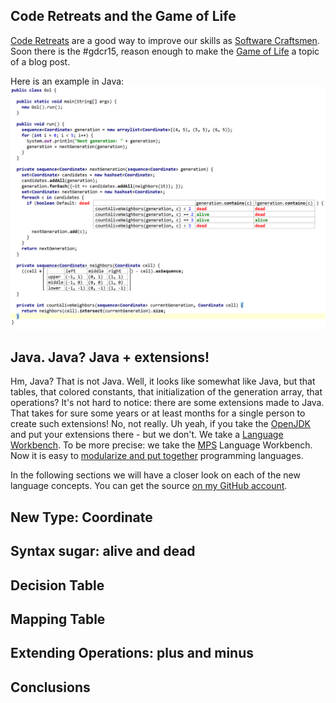 

## Code Retreats and the Game of Life
[Code Retreats](http://coderetreat.org/) are a good way to improve our skills as
[Software Craftsmen](http://manifesto.softwarecraftsmanship.org/). Soon there is
the #gdcr15, reason enough to make the [Game of Life](https://en.wikipedia.org/wiki/Conway's_Game_of_Life)
a topic of a blog post.

Here is an example in Java:
![Game of Life in Java](/images/mps-gol.png)

## Java. Java? Java + extensions!
Hm, Java? That is not Java. Well, it looks like somewhat like Java, but that
tables, that colored constants, that initialization of the generation array,
that operations? It's not hard to notice: there are some extensions made to Java.
That takes for sure some years or at least months for a single person to create
such extensions! No, not really. Uh yeah, if you take the [OpenJDK](http://openjdk.java.net/)
and put your extensions there - but we don't. We take a [Language Workbench](http://www.martinfowler.com/articles/languageWorkbench.html).
To be more precise: we take the [MPS](https://www.jetbrains.com/mps/) Language Workbench.
Now it is easy to [modularize and put together](https://www.youtube.com/watch?v=lNMRMZk8KBE) programming languages.

In the following sections we will have a closer look on each of the new language concepts.
You can get the source [on my GitHub account](https://github.com/jensnerche/mps-gol).

## New Type: Coordinate

## Syntax sugar: alive and dead

## Decision Table

## Mapping Table

## Extending Operations: plus and minus

## Conclusions
